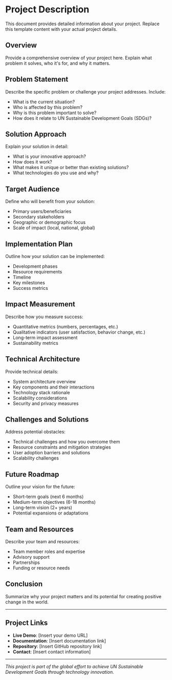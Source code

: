# Project Description

This document provides detailed information about your project. Replace this template content with your actual project details.

## Overview

Provide a comprehensive overview of your project here. Explain what problem it solves, who it's for, and why it matters.

## Problem Statement

Describe the specific problem or challenge your project addresses. Include:
- What is the current situation?
- Who is affected by this problem?
- Why is this problem important to solve?
- How does it relate to UN Sustainable Development Goals (SDGs)?

## Solution Approach

Explain your solution in detail:
- What is your innovative approach?
- How does it work?
- What makes it unique or better than existing solutions?
- What technologies do you use and why?

## Target Audience

Define who will benefit from your solution:
- Primary users/beneficiaries
- Secondary stakeholders
- Geographic or demographic focus
- Scale of impact (local, national, global)

## Implementation Plan

Outline how your solution can be implemented:
- Development phases
- Resource requirements
- Timeline
- Key milestones
- Success metrics

## Impact Measurement

Describe how you measure success:
- Quantitative metrics (numbers, percentages, etc.)
- Qualitative indicators (user satisfaction, behavior change, etc.)
- Long-term impact assessment
- Sustainability metrics

## Technical Architecture

Provide technical details:
- System architecture overview
- Key components and their interactions
- Technology stack rationale
- Scalability considerations
- Security and privacy measures

## Challenges and Solutions

Address potential obstacles:
- Technical challenges and how you overcome them
- Resource constraints and mitigation strategies
- User adoption barriers and solutions
- Scalability challenges

## Future Roadmap

Outline your vision for the future:
- Short-term goals (next 6 months)
- Medium-term objectives (6-18 months)
- Long-term vision (2+ years)
- Potential expansions or adaptations

## Team and Resources

Describe your team and resources:
- Team member roles and expertise
- Advisory support
- Partnerships
- Funding or resource needs

## Conclusion

Summarize why your project matters and its potential for creating positive change in the world.

---

## Project Links

- **Live Demo**: [Insert your demo URL]
- **Documentation**: [Insert documentation link]
- **Repository**: [Insert GitHub repository link]
- **Contact**: [Insert contact information]

---

*This project is part of the global effort to achieve UN Sustainable Development Goals through technology innovation.*
